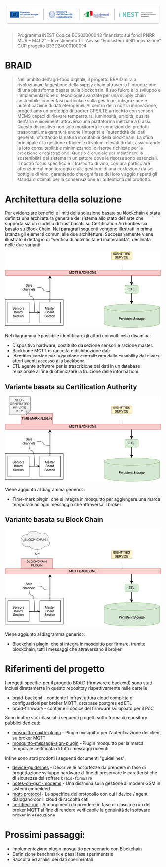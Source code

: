 ![Finanziato dall'Unione europea | Ministero dell'Università e della Ricerca | Italia domani PNRR | iNEST ](assets/HEADER_INEST.png)

>Programma iNEST Codice ECS00000043 finanziato sui fondi PNRR MUR – M4C2” – Investimento 1.5. Avviso “Ecosistemi dell’Innovazione” 
>CUP progetto B33D24000100004

# BRAID

> Nell'ambito dell'agri-food digitale, il progetto BRAID mira a rivoluzionare la gestione della supply chain attraverso l'introduzione di una piattaforma basata sulla blockchain. Il suo fulcro è lo sviluppo e l'implementazione di tecnologie avanzate per una supply chain sostenibile, con enfasi particolare sulla gestione, integrazione e autenticazione di dati eterogenei.
> Al centro della nostra innovazione, progettiamo un prototipo di tracker GPS/LTE arricchito con sensori MEMS capaci di rilevare temperatura, luminosità, umidità, qualità dell'aria e movimenti attraverso una piattaforma inerziale a 6 assi. Questo dispositivo non solo monitorerà le condizioni dei prodotti trasportati, ma garantirà anche l'integrità e l'autenticità dei dati generati, sfruttando la natura immutabile della blockchain.
> La sfida principale è la gestione efficiente di volumi elevati di dati, assicurando la loro consultabilità e minimizzando le risorse richieste per la creazione e registrazione. Questo è cruciale per mantenere la sostenibilità del sistema in un settore dove le risorse sono essenziali. Il nostro focus specifico è il trasporto di vino, con una particolare attenzione al monitoraggio e alla gestione di una confezione da sei bottiglie di vino, garantendo che ogni fase del loro viaggio rispetti gli standard ottimali per la conservazione e l'autenticità del prodotto.

# Architettura della soluzione
Per evidenziare benefici e limiti della soluzione basata su blockchain è stata definita una architettura generale del sistema allo stato dell'arte che supporta sia un modello di trust basato su Certification Authorities sia basato su Block Chain.
Nei paragrafi seguenti vengono illustrati in prima istanza gli elementi comuni alle due architetture. Successivamente viene illustrato il dettaglio di "verifica di autenticità ed inalterabilità", declinata nelle due varianti.

![Architecture Diagram](assets/BRAID-final-X-SCENARIO.drawio.png)

Nel diagramma è possibile identificare gli attori coinvolti nella disamina:
* Dispositivo hardware, costituito da sezione sensori e sezione master.
* Backbone MQTT di raccolta e distribuzione dati
* Identities service per la gestione centralizzata delle capability dei diversi attori aventi accesso alla backbone
* ETL agente software per la trascrizione dei dati in un database relazionale al fine di ottimizzare la fruizione delle informazioni.

## Variante basata su Certification Authority

![Architecture Diagram with Certification Authority](assets/BRAID-final-CA-SCENARIO.drawio.png)

Viene aggiunto al diagramma generico:
* Time-mark plugin, che si integra in mosquitto per aggiungere una marca temporale ad ogni messaggio che attraversa il broker

## Variante basata su Block Chain

![Architecture Diagram with Certification Authority](assets/BRAID-final-BC-SCENARIO.drawio.png)

Viene aggiunto al diagramma generico:
* Blockchain plugin, che si integra in mosquitto per firmare, tramite blockchain, tutti i messaggi che attraversano il broker

# Riferimenti del progetto

I progetti specifici per il progetto BRAID (firmware e backend) sono stati inclusi direttamente in questo repository rispettivamente nelle cartelle 

* braid-backend - contiente l'infrastruttura cloud completa di configuazioni per broker MQTT, database postgres ed ETL
* braid-firmware - contiene il codice del firmware sviluppato per il PoC

Sono inoltre stati rilasciati i seguenti progetti sotto forma di repository pubblici dedicati:

* [mosquitto-oauth-plugin](https://github.com/iotinga/mosquitto-oauth-plugin) - Plugin mosquitto per l'autenticazione dei client su broker MQTT
* [mosquitto-message-sign-plugin](https://github.com/iotinga/mosquitto-message-sign-plugin) - Plugin mosquitto per la marca temporale certificata di tutti i messaggi ricevuti

Infine sono stati prodotti i seguenti documenti "guidelines":

* [device-guidelines](guidelines/hardware/device-guidelines.md) - Descrive le accortezze da prendere in fase di progettazione sviluppo hardware al fine di preservare le caratteristiche di sicurezza del softare `braid-firmware`
* [notes-on-gsm-modems](guidelines/hardware/notes-on-gsm-modems.md) - Una disamina sulla gestione di modem GSM in sistemi embedded
* [mqtt-protocol](guidelines/cloud/mqtt-protocol.md) - La specifica del protocollo con cui i device / agent dialogano con il cloud di raccolta dati
* [certified-run](guidelines/cloud/certified-run.md) - Accorgimenti da prendere in fase di rilascio e run del broker MQTT al fine di rendere verificabile la genuinità del software broker in esecuzione

# Prossimi passaggi:

* Implementazione plugin mosquitto per scenario con Blockchain
* Definizione benchmark e passi fase sperimentale
* Raccolta ed analisi dei dati sperimentali